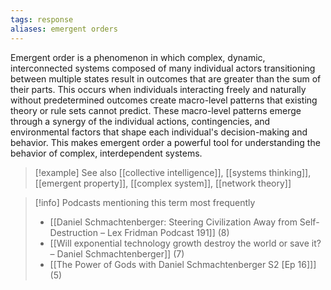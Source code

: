 ```yaml
---
tags: response
aliases: emergent orders
---
```


Emergent order is a phenomenon in which complex, dynamic, interconnected systems composed of many individual actors transitioning between multiple states result in outcomes that are greater than the sum of their parts. This occurs when individuals interacting freely and naturally without predetermined outcomes create macro-level patterns that existing theory or rule sets cannot predict. These macro-level patterns emerge through a synergy of the individual actions, contingencies, and environmental factors that shape each individual's decision-making and behavior. This makes emergent order a powerful tool for understanding the behavior of complex, interdependent systems.

> [!example] See also
> [[collective intelligence]], [[systems thinking]], [[emergent property]], [[complex system]], [[network theory]]

> [!info] Podcasts mentioning this term most frequently
> * [[Daniel Schmachtenberger: Steering Civilization Away from Self-Destruction – Lex Fridman Podcast 191]] (8)
> * [[Will exponential technology growth destroy the world or save it? – Daniel Schmachtenberger]] (7)
> * [[The Power of Gods with Daniel Schmachtenberger S2 [Ep 16]]] (5)